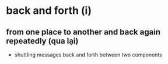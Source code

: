 # back and forth (i)

## from one place to another and back again repeatedly (qua lại)

- shuttling messages back and forth between two components